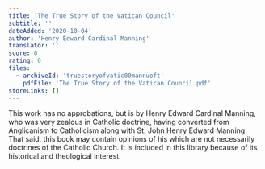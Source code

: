 ```yaml
---
title: 'The True Story of the Vatican Council'
subtitle: ''
dateAdded: '2020-10-04'
author: 'Henry Edward Cardinal Manning'
translator: ''
score: 0
rating: 0
files:
  - archiveId: 'truestoryofvatic00mannuoft'
    pdfFile: 'The True Story of the Vatican Council.pdf'
storeLinks: []
---
```


This work has no approbations, but is by Henry Edward Cardinal Manning, who was very zealous in Catholic doctrine, having converted from Anglicanism to Catholicism along with St. John Henry Edward Manning. That said, this book may contain opinions of his which are not necessarily doctrines of the Catholic Church. It is included in this library because of its historical and theological interest.
